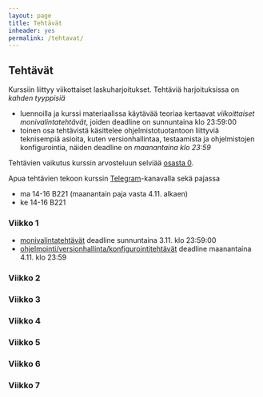 ```yaml
---
layout: page
title: Tehtävät
inheader: yes
permalink: /tehtavat/
---
```


## Tehtävät

Kurssiin liittyy viikottaiset laskuharjoitukset. Tehtäviä harjoituksissa on _kahden tyyppisiä_ 
- luennoilla ja kurssi materiaalissa käytävää teoriaa kertaavat _viikoittaiset monivalintatehtävät_, joiden deadline on sunnuntaina klo 23:59:00
- toinen osa tehtävistä käsittelee ohjelmistotuotantoon liittyviä teknisempiä asioita, kuten versionhallintaa, testaamista ja ohjelmistojen konfigurointia, näiden deadline on _maanantaina klo 23:59_

Tehtävien vaikutus kurssin arvosteluun selviää [osasta 0](/osa0#kurssin-arvostelu).

Apua tehtävien tekoon kurssin [Telegram](https://telegram.me/ohjelmistotuotanto)-kanavalla sekä pajassa
- ma 14-16 B221 (maanantain paja vasta 4.11. alkaen)
- ke 14-16 B221

### Viikko 1

- [monivalintatehtävät](https://study.cs.helsinki.fi/stats/courses/ohtu2019/quiz/1) deadline sunnuntaina 3.11. klo 23:59:00 
- [ohjelmointi/versionhallinta/konfigurointitehtävät](/tehtavat1) deadline maanantaina 4.11. klo 23:59 

### Viikko 2

### Viikko 3

### Viikko 4

### Viikko 5

### Viikko 6

### Viikko 7
